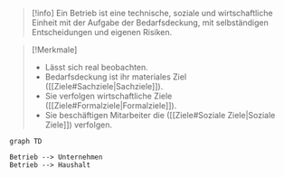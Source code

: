 >[!info]
>Ein Betrieb ist eine technische, soziale und wirtschaftliche Einheit mit der Aufgabe der Bedarfsdeckung, mit selbständigen Entscheidungen und eigenen Risiken.

>[!Merkmale]
>- Lässt sich real beobachten.
>- Bedarfsdeckung ist ihr materiales Ziel ([[Ziele#Sachziele|Sachziele]]).
>- Sie verfolgen wirtschaftliche Ziele ([[Ziele#Formalziele|Formalziele]]).
>- Sie beschäftigen Mitarbeiter die ([[Ziele#Soziale Ziele|Soziale Ziele]]) verfolgen.

```mermaid
graph TD

Betrieb --> Unternehmen
Betrieb --> Haushalt


```


